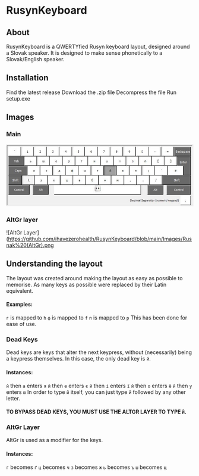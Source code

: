 # RusynKeyboard
## About
RusynKeyboard is a QWERTYfied Rusyn keyboard layout, designed around a Slovak speaker.
It is designed to make sense phonetically to a Slovak/English speaker.

## Installation
  Find the latest release
  Download the .zip file
  Decompress the file
  Run setup.exe

## Images
### Main
![Top Layer](https://github.com/ihavezerohealth/RusynKeyboard/blob/main/Images/Rusnak.jpg)
### AltGr layer
![AltGr Layer](https://github.com/ihavezerohealth/RusynKeyboard/blob/main/Images/Rusnak%20(AltGr).png
  
## Understanding the layout
The layout was created around making the layout as easy as possible to memorise.
As many keys as possible were replaced by their Latin equivalent.
#### Examples:
  `г` is mapped to `h`
  `ф` is mapped to `f`
  `п` is mapped to `p`
This has been done for ease of use.

### Dead Keys
Dead keys are keys that alter the next keypress, without (necessarily) being a keypress themselves.
In this case, the only dead key is `й`.
#### Instances:
  `й` then `а` enters `я`
  `й` then `е` enters `є`
  `й` then `і` enters `ї`
  `й` then `о` enters `ё`
  `й` then `у` enters `ю`
In order to type `й` itself, you can just type `й` followed by any other letter.
#### TO BYPASS DEAD KEYS, YOU MUST USE THE ALTGR LAYER TO TYPE `Й`.

### AltGr Layer
AltGr is used as a modifier for the keys.
#### Instances:
  `г` becomes `ґ`
  `ц` becomes `ч`
  `з` becomes `ж`
  `ь` becomes `ъ`
  `ш` becomes `щ`
